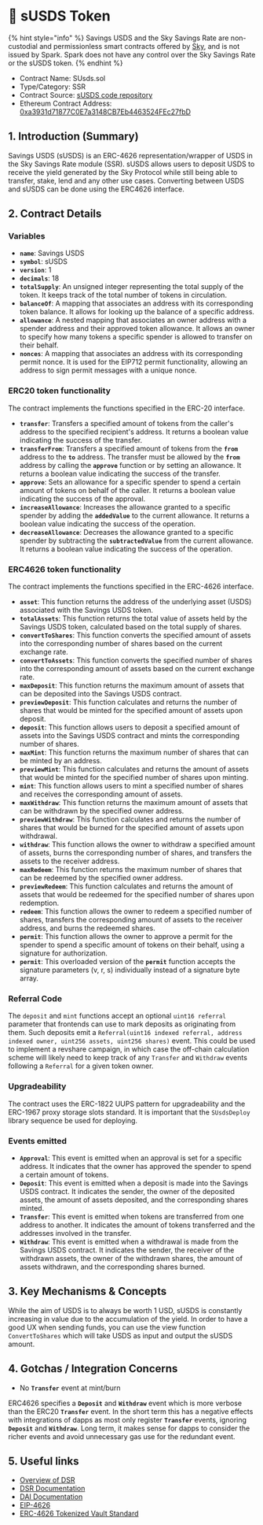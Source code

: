 # 💸 sUSDS Token

{% hint style="info" %}
Savings USDS and the Sky Savings Rate are non-custodial and permissionless smart contracts offered by [Sky](https://sky.money), and is not issued by Spark. Spark does not have any control over the Sky Savings Rate or the sUSDS token.
{% endhint %}

* Contract Name: SUsds.sol
* Type/Category: SSR
* Contract Source: [sUSDS code repository](https://github.com/makerdao/sdai/blob/susds/src/SUsds.sol)
* Ethereum Contract Address: [0xa3931d71877C0E7a3148CB7Eb4463524FEc27fbD](https://etherscan.io/address/0xa3931d71877c0e7a3148cb7eb4463524fec27fbd)

## 1. Introduction (Summary)

Savings USDS (sUSDS) is an ERC-4626 representation/wrapper of USDS in the Sky Savings Rate module (SSR). sUSDS allows users to deposit USDS to receive the yield generated by the Sky Protocol while still being able to transfer, stake, lend and any other use cases. Converting between USDS and sUSDS can be done using the ERC4626 interface.

## 2. Contract Details

### Variables

* **`name`**: Savings USDS
* **`symbol`**: sUSDS
* **`version`**: 1
* **`decimals`**: 18
* **`totalSupply`**: An unsigned integer representing the total supply of the token. It keeps track of the total number of tokens in circulation.
* **`balanceOf`**: A mapping that associates an address with its corresponding token balance. It allows for looking up the balance of a specific address.
* **`allowance`**: A nested mapping that associates an owner address with a spender address and their approved token allowance. It allows an owner to specify how many tokens a specific spender is allowed to transfer on their behalf.
* **`nonces`**: A mapping that associates an address with its corresponding permit nonce. It is used for the EIP712 permit functionality, allowing an address to sign permit messages with a unique nonce.

### ERC20 token functionality

The contract implements the functions specified in the ERC-20 interface.

* **`transfer`**: Transfers a specified amount of tokens from the caller's address to the specified recipient's address. It returns a boolean value indicating the success of the transfer.
* **`transferFrom`**: Transfers a specified amount of tokens from the **`from`** address to the **`to`** address. The transfer must be allowed by the **`from`** address by calling the **`approve`** function or by setting an allowance. It returns a boolean value indicating the success of the transfer.
* **`approve`**: Sets an allowance for a specific spender to spend a certain amount of tokens on behalf of the caller. It returns a boolean value indicating the success of the approval.
* **`increaseAllowance`**: Increases the allowance granted to a specific spender by adding the **`addedValue`** to the current allowance. It returns a boolean value indicating the success of the operation.
* **`decreaseAllowance`**: Decreases the allowance granted to a specific spender by subtracting the **`subtractedValue`** from the current allowance. It returns a boolean value indicating the success of the operation.

### **ERC4626 token functionality**

The contract implements the functions specified in the ERC-4626 interface.

* **`asset`**: This function returns the address of the underlying asset (USDS) associated with the Savings USDS token.
* **`totalAssets`**: This function returns the total value of assets held by the Savings USDS token, calculated based on the total supply of shares.
* **`convertToShares`**: This function converts the specified amount of assets into the corresponding number of shares based on the current exchange rate.
* **`convertToAssets`**: This function converts the specified number of shares into the corresponding amount of assets based on the current exchange rate.
* **`maxDeposit`**: This function returns the maximum amount of assets that can be deposited into the Savings USDS contract.
* **`previewDeposit`**: This function calculates and returns the number of shares that would be minted for the specified amount of assets upon deposit.
* **`deposit`**: This function allows users to deposit a specified amount of assets into the Savings USDS contract and mints the corresponding number of shares.
* **`maxMint`**: This function returns the maximum number of shares that can be minted by an address.
* **`previewMint`**: This function calculates and returns the amount of assets that would be minted for the specified number of shares upon minting.
* **`mint`**: This function allows users to mint a specified number of shares and receives the corresponding amount of assets.
* **`maxWithdraw`**: This function returns the maximum amount of assets that can be withdrawn by the specified owner address.
* **`previewWithdraw`**: This function calculates and returns the number of shares that would be burned for the specified amount of assets upon withdrawal.
* **`withdraw`**: This function allows the owner to withdraw a specified amount of assets, burns the corresponding number of shares, and transfers the assets to the receiver address.
* **`maxRedeem`**: This function returns the maximum number of shares that can be redeemed by the specified owner address.
* **`previewRedeem`**: This function calculates and returns the amount of assets that would be redeemed for the specified number of shares upon redemption.
* **`redeem`**: This function allows the owner to redeem a specified number of shares, transfers the corresponding amount of assets to the receiver address, and burns the redeemed shares.
* **`permit`**: This function allows the owner to approve a permit for the spender to spend a specific amount of tokens on their behalf, using a signature for authorization.
* **`permit`**: This overloaded version of the **`permit`** function accepts the signature parameters (v, r, s) individually instead of a signature byte array.

### Referral Code

The `deposit` and `mint` functions accept an optional `uint16 referral` parameter that frontends can use to mark deposits as originating from them. Such deposits emit a `Referral(uint16 indexed referral, address indexed owner, uint256 assets, uint256 shares)` event. This could be used to implement a revshare campaign, in which case the off-chain calculation scheme will likely need to keep track of any `Transfer` and `Withdraw` events following a `Referral` for a given token owner.

### Upgradeability

The contract uses the ERC-1822 UUPS pattern for upgradeability and the ERC-1967 proxy storage slots standard. It is important that the `SUsdsDeploy` library sequence be used for deploying.

### Events emitted

* **`Approval`**: This event is emitted when an approval is set for a specific address. It indicates that the owner has approved the spender to spend a certain amount of tokens.
* **`Deposit`**: This event is emitted when a deposit is made into the Savings USDS contract. It indicates the sender, the owner of the deposited assets, the amount of assets deposited, and the corresponding shares minted.
* **`Transfer`**: This event is emitted when tokens are transferred from one address to another. It indicates the amount of tokens transferred and the addresses involved in the transfer.
* **`Withdraw`**: This event is emitted when a withdrawal is made from the Savings USDS contract. It indicates the sender, the receiver of the withdrawn assets, the owner of the withdrawn shares, the amount of assets withdrawn, and the corresponding shares burned.

## 3. Key Mechanisms & Concepts

While the aim of USDS is to always be worth 1 USD, sUSDS is constantly increasing in value due to the accumulation of the yield. In order to have a good UX when sending funds, you can use the view function `ConvertToShares` which will take USDS as input and output the sUSDS amount.

## 4. Gotchas / Integration Concerns

* No **`Transfer`** event at mint/burn

ERC4626 specifies a **`Deposit`** and **`Withdraw`** event which is more verbose than the ERC20 **`Transfer`** event. In the short term this has a negative effects with integrations of dapps as most only register **`Transfer`** events, ignoring **`Deposit`** and **`Withdraw`**. Long term, it makes sense for dapps to consider the richer events and avoid unnecessary gas use for the redundant event.

## 5. Useful links

* [Overview of DSR](https://manual.makerdao.com/parameter-index/core/param-dai-savings-rate)
* [DSR Documentation](https://docs.makerdao.com/smart-contract-modules/proxy-module/dsr-manager-detailed-documentation)
* [DAI Documentation](https://docs.makerdao.com/smart-contract-modules/dai-module/dai-detailed-documentation)
* [EIP-4626](https://eips.ethereum.org/EIPS/eip-4626)
* [ERC-4626 Tokenized Vault Standard](https://ethereum.org/en/developers/docs/standards/tokens/erc-4626/)
